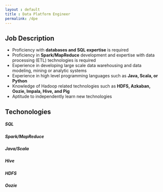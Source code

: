 ```yaml
---
layout : default
title : Data Platform Engineer
permalink: /dpe
---
```


## Job Description 

   - Proficiency with **databases and SQL expertise** is required
   - Proficiency in **Spark/MapReduce** development and expertise with data processing (ETL) technologies is required
   - Experience in developing large scale data warehousing and data modeling, mining or analytic systems
   - Experience in high level programming languages such as **Java, Scala, or Python**
   - Knowledge of Hadoop related technologies such as **HDFS, Azkaban, Oozie, Impala, Hive, and Pig**
   - Aptitude to independently learn new technologies

## Techonologies 

##### SQL

##### Spark/MapReduce


##### Java/Scala


##### Hive



##### HDFS


##### Oozie

